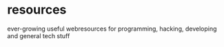 # resources
ever-growing useful webresources for programming, hacking, developing and general tech stuff
